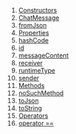 1.  [Constructors](models_chats_chat_message/ChatMessage-class.html#constructors)
2.  [ChatMessage](models_chats_chat_message/ChatMessage/ChatMessage.html)
3.  [fromJson](models_chats_chat_message/ChatMessage/ChatMessage.fromJson.html)
4.  [Properties](models_chats_chat_message/ChatMessage-class.html#instance-properties)
5.  [hashCode](https://api.flutter.dev/flutter/dart-core/Object/hashCode.html)
6.  [id](models_chats_chat_message/ChatMessage/id.html)
7.  [messageContent](models_chats_chat_message/ChatMessage/messageContent.html)
8.  [receiver](models_chats_chat_message/ChatMessage/receiver.html)
9.  [runtimeType](https://api.flutter.dev/flutter/dart-core/Object/runtimeType.html)
10. [sender](models_chats_chat_message/ChatMessage/sender.html)
11. [Methods](models_chats_chat_message/ChatMessage-class.html#instance-methods)
12. [noSuchMethod](https://api.flutter.dev/flutter/dart-core/Object/noSuchMethod.html)
13. [toJson](models_chats_chat_message/ChatMessage/toJson.html)
14. [toString](https://api.flutter.dev/flutter/dart-core/Object/toString.html)
15. [Operators](models_chats_chat_message/ChatMessage-class.html#operators)
16. [operator
    ==](https://api.flutter.dev/flutter/dart-core/Object/operator_equals.html)
